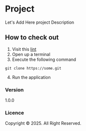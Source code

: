 # Project
Let's Add Here project Description  

## How to check out  
1. Visit this [lint](www.google.com)  
2. Open up a terminal
3. Execute the following command
```angular2html
git clone https://some.git
```
4. Run the application

### Version
1.0.0

### Licence  
Copyright &copy; 2025. All Right Reserved.